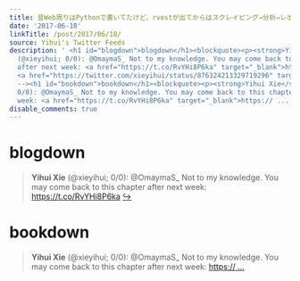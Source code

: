 ```yaml
---
title: 昔Web周りはPythonで書いてたけど，rvestが出てからはスクレイピング→分析→レポート作成(knitr)をR上でワンストップでやるようになってそこにロックインされてしまった感じがある
date: '2017-06-18'
linkTitle: /post/2017/06/18/
source: Yihui's Twitter Feeds
description: ' <h1 id="blogdown">blogdown</h1><blockquote><p><strong>Yihui Xie</strong>
  (@xieyihui; 0/0): @OmaymaS_ Not to my knowledge. You may come back to this chapter
  after next week: <a href="https://t.co/RvYHi8P6ka" target="_blank">https://t.co/RvYHi8P6ka</a>
  <a href="https://twitter.com/xieyihui/status/876324213329719296" target="_blank">&#8618;</a></p></blockquote><!--
  --><h1 id="bookdown">bookdown</h1><blockquote><p><strong>Yihui Xie</strong> (@xieyihui;
  0/0): @OmaymaS_ Not to my knowledge. You may come back to this chapter after next
  week: <a href="https://t.co/RvYHi8P6ka" target="_blank">https:// ...'
disable_comments: true
---
```

 <h1 id="blogdown">blogdown</h1><blockquote><p><strong>Yihui Xie</strong> (@xieyihui; 0/0): @OmaymaS_ Not to my knowledge. You may come back to this chapter after next week: <a href="https://t.co/RvYHi8P6ka" target="_blank">https://t.co/RvYHi8P6ka</a> <a href="https://twitter.com/xieyihui/status/876324213329719296" target="_blank">&#8618;</a></p></blockquote><!-- --><h1 id="bookdown">bookdown</h1><blockquote><p><strong>Yihui Xie</strong> (@xieyihui; 0/0): @OmaymaS_ Not to my knowledge. You may come back to this chapter after next week: <a href="https://t.co/RvYHi8P6ka" target="_blank">https:// ...